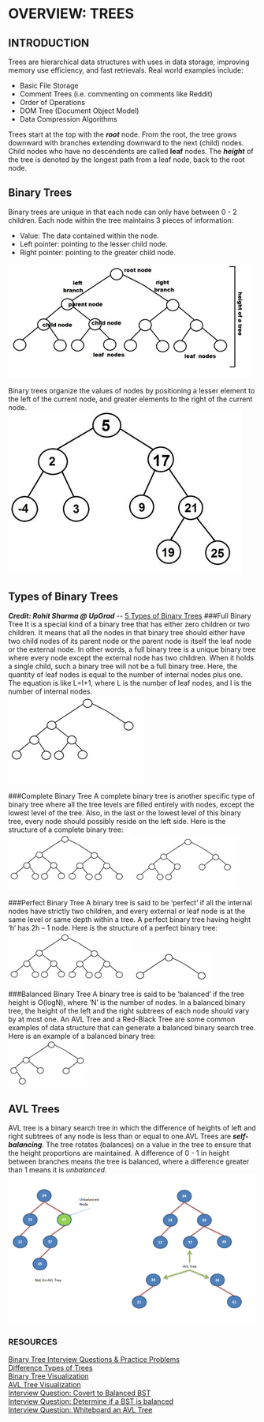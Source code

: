 # OVERVIEW: TREES

## INTRODUCTION
Trees are hierarchical data structures with uses in data storage, improving memory use efficiency, and fast retrievals. Real world examples include:
- Basic File Storage
- Comment Trees (i.e. commenting on comments like Reddit)
- Order of Operations
- DOM Tree (Document Object Model)
- Data Compression Algorithms

Trees start at the top with the ***root*** node. From the root, the tree grows downward with branches extending downward to the next (child) nodes. 
Child nodes who have no descendents are called **leaf** nodes. The ***height*** of the tree is denoted by the longest path from a leaf node, back to
the root node.

## Binary Trees
Binary trees are unique in that each node can only have between 0 - 2 children. Each node within the tree maintains 3 pieces of information:
- Value: The data contained within the node.
- Left pointer: pointing to the lesser child node.
- Right pointer: pointing to the greater child node.  

![img_1.png](img/img_1.png)

Binary trees organize the values of nodes by positioning a lesser element to the left of the current node, and greater elements to the right of the current node.
![img.png](img/img.png)

## Types of Binary Trees
***Credit: Rohit Sharma @ UpGrad*** -- [5 Types of Binary Trees](https://www.upgrad.com/blog/5-types-of-binary-tree/)
###Full Binary Tree
It is a special kind of a binary tree that has either zero children or two children. It means that all the nodes in that binary tree should either have two child nodes of its parent node or the parent node is itself the leaf node or the external node.
In other words, a full binary tree is a unique binary tree where every node except the external node has two children. When it holds a single child, such a binary tree will not be a full binary tree. Here, the quantity of leaf nodes is equal to the number of internal nodes plus one. The equation is like L=I+1, where L is the number of leaf nodes, and I is the number of internal nodes.  
![img_2.png](img/img_2.png)

###Complete Binary Tree
A complete binary tree is another specific type of binary tree where all the tree levels are filled entirely with nodes, except the lowest level of the tree. Also, in the last or the lowest level of this binary tree, every node should possibly reside on the left side. Here is the structure of a complete binary tree:  
![img_3.png](img/img_3.png)
![img_4.png](img/img_4.png)

###Perfect Binary Tree
A binary tree is said to be ‘perfect’ if all the internal nodes have strictly two children, and every external or leaf node is at the same level or same depth within a tree. A perfect binary tree having height ‘h’ has 2h – 1 node. Here is the structure of a perfect binary tree:  
![img_3.png](img/img_3.png)
![img_5.png](img/img_5.png)
###Balanced Binary Tree
A binary tree is said to be ‘balanced’ if the tree height is O(logN), where ‘N’ is the number of nodes. In a balanced binary tree, the height of the left and the right subtrees of each node should vary by at most one. An AVL Tree and a Red-Black Tree are some common examples of data structure that can generate a balanced binary search tree. Here is an example of a balanced binary tree:  
![img_6.png](img/img_6.png)


## AVL Trees
AVL tree is a binary search tree in which the difference of heights of left and right subtrees of any node is less than or equal to one.AVL Trees are ***self-balancing***. The tree rotates (balances) on a value in the tree to ensure that the height proportions are maintained.
A difference of 0 - 1 in height between branches means the tree is balanced, where a difference greater than 1 means it is _unbalanced_.  
![img_7.png](img/img_7.png)





### RESOURCES
[Binary Tree Interview Questions & Practice Problems](https://medium.com/techie-delight/binary-tree-interview-questions-and-practice-problems-439df7e5ea1f)  
[Difference Types of Trees](https://github.com/trekhleb/javascript-algorithms/tree/master/src/data-structures/tree)  
[Binary Tree Visualization](https://www.cs.usfca.edu/~galles/visualization/BST.html)  
[AVL Tree Visualization](https://www.cs.usfca.edu/~galles/visualization/AVLtree.html)  
[Interview Question: Covert to Balanced BST](https://www.geeksforgeeks.org/convert-normal-bst-balanced-bst/)  
[Interview Question: Determine if a BST is balanced](https://www.geeksforgeeks.org/how-to-determine-if-a-binary-tree-is-balanced/)  
[Interview Question: Whiteboard an AVL Tree](https://www.youtube.com/watch?v=rbg7Qf8GkQ4)  